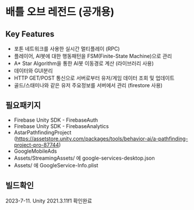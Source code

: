 # 배틀 오브 레전드 (공개용)

## Key Features
- 포톤 네트워크를 사용한 실시간 멀티플레이 (RPC)
- 플레이어, AI봇에 대한 행동패턴을 FSM(Finite-State Machine)으로 관리
- A* Star Algorithm을 통한 AI봇 이동경로 계산 (라이브러리 사용)
- 데이터와 GUI분리
- HTTP GET/POST 통신으로 서버로부터 유저/게임 데이터 조회 및 업데이트
- 골드/스태미나와 같은 유저 주요정보를 서버에서 관리 (firestore 사용)

## 필요패키지
- Firebase Unity SDK - FirebaseAuth
- Firebase Unity SDK - FirebaseAnalytics
- AstarPathfindingProject (https://assetstore.unity.com/packages/tools/behavior-ai/a-pathfinding-project-pro-87744)
- GoogleMobileAds
- Assets/StreamingAssets/ 에 google-services-desktop.json
- Assets/ 에 GoogleService-Info.plist


## 빌드확인
2023-7-11. Unity 2021.3.11f1 확인완료

